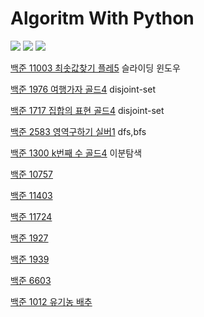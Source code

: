 # Algoritm With Python

![](https://i.imgur.com/XXXUt41.jpg)
![](https://i.imgur.com/esVpcLO.jpg)
![](https://i.imgur.com/KgQSBsz.png)

[백준 11003 최솟값찾기 플레5](https://github.com/youngpark17/AlgorithmWithPython)
슬라이딩 윈도우

[백준 1976 여행가자 골드4](https://github.com/youngpark17/AlgorithmWithPython/commit/bf188caa2186afb52c5b4a2d8ab758831db33e16)
disjoint-set

[백준 1717 집합의 표현 골드4](https://github.com/youngpark17/AlgorithmWithPython/commit/153dd88241795ad5f691768ff412612d93538f82)
disjoint-set

[백준 2583 영역구하기 실버1](https://github.com/youngpark17/AlgorithmWithPython/commit/37dbf37fe5745ae61293ddcf3d1459bff702e1bd)
dfs,bfs

[백준 1300 k번째 수 골드4](https://github.com/youngpark17/AlgorithmWithPython/commit/027158e15472a922f406535f2d3ed80f9b2cf0f3)
이분탐색

[백준 10757](https://github.com/youngpark17/AlgorithmWithPython/blob/master/BOJ_10757.py)

[백준 11403](https://github.com/youngpark17/AlgorithmWithPython/blob/master/BOJ_11403.py)

[백준 11724](https://github.com/youngpark17/AlgorithmWithPython/blob/master/BOJ_11724.py)

[백준 1927](https://github.com/youngpark17/AlgorithmWithPython/blob/master/BOJ_1927.py)

[백준 1939](https://github.com/youngpark17/AlgorithmWithPython/blob/master/BOJ_1939.py)

[백준 6603](https://github.com/youngpark17/AlgorithmWithPython/blob/master/BOJ_6603.py)

[백준 1012 유기농 배추](https://github.com/youngpark17/AlgorithmWithPython/blob/master/BOJ_1012.py)

